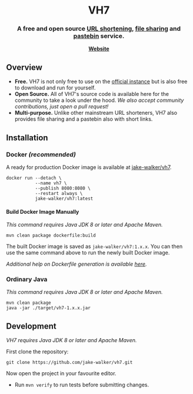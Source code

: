 <h1 align="center">
	VH7
</h1>

<h3 align="center">
	A free and open source <u>URL shortening</u>, <u>file sharing</u> and <u>pastebin</u> service.
</h3>

<p align="center">
	<strong>
		<a href="https://vh7.uk/">Website</a>
	</strong>
</p>

## Overview

- **Free.** VH7 is not only free to use on the [official instance](https://vh7.uk) but is also free to download and run
for yourself.
- **Open Source.** All of VH7's source code is available here for the community to take a look under the hood. _We also
accept community contributions, just open a pull request!_
- **Multi-purpose.** Unlike other mainstream URL shorteners, VH7 also provides file sharing and a pastebin also with short
links.

## Installation

### Docker _(recommended)_

A ready for production Docker image is available at [jake-walker/vh7](https://cloud.docker.com/u/jakewalker/repository/docker/jakewalker/vh7).

```shell script
docker run --detach \
           --name vh7 \
           --publish 8080:8080 \
           --restart always \
           jake-walker/vh7:latest
```

#### Build Docker Image Manually

_This command requires Java JDK 8 or later and Apache Maven._

```shell script
mvn clean package dockerfile:build
```

The built Docker image is saved as `jake-walker/vh7:1.x.x`. You can then use the same command above to run the newly built
Docker image.

_Additional help on Dockerfile generation is available [here](https://github.com/spotify/dockerfile-maven)._

### Ordinary Java

_This command requires Java JDK 8 or later and Apache Maven._

```shell script
mvn clean package
java -jar ./target/vh7-1.x.x.jar
```

## Development

_VH7 requires Java JDK 8 or later and Apache Maven._

First clone the repository:

```shell script
git clone https://github.com/jake-walker/vh7.git
```

Now open the project in your favourite editor.

- Run `mvn verify` to run tests before submitting changes.